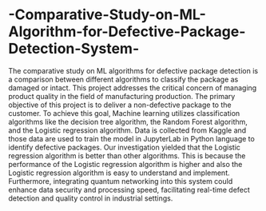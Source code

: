 # -Comparative-Study-on-ML-Algorithm-for-Defective-Package-Detection-System-
The comparative study on ML algorithms for defective package detection is a comparison between different algorithms to classify the package as damaged or intact. This project addresses the critical concern of managing product quality in the field of manufacturing production. The primary objective of this project is to deliver a non-defective package to the customer. To achieve this goal, Machine learning utilizes classification algorithms like the decision tree algorithm, the Random Forest algorithm, and the Logistic regression algorithm. Data is collected from Kaggle and those data are used to train the model in JupyterLab in Python language to identify defective packages. Our investigation yielded that the Logistic regression algorithm is better than other algorithms. This is because the performance of the Logistic regression algorithm is higher and also the Logistic regression algorithm is easy to understand and implement. Furthermore, integrating quantum networking into this system could enhance data security and processing speed, facilitating real-time defect detection and quality control in industrial settings.

